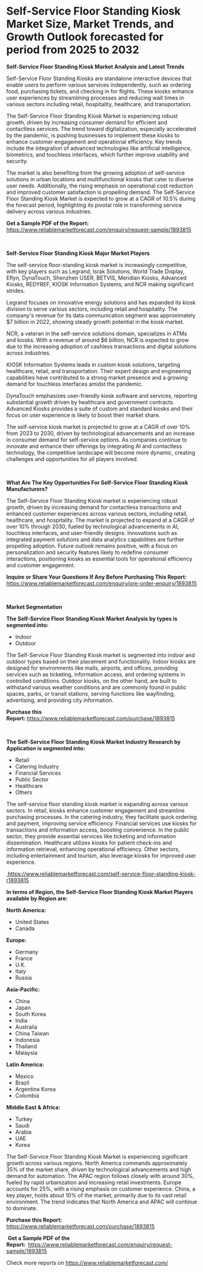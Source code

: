 <p><h1>Self-Service Floor Standing Kiosk Market Size, Market Trends, and Growth Outlook forecasted for period from 2025 to 2032</h1></p><p><strong>Self-Service Floor Standing Kiosk Market Analysis and Latest Trends</strong></p>
<p><p>Self-Service Floor Standing Kiosks are standalone interactive devices that enable users to perform various services independently, such as ordering food, purchasing tickets, and checking in for flights. These kiosks enhance user experiences by streamlining processes and reducing wait times in various sectors including retail, hospitality, healthcare, and transportation.</p><p>The Self-Service Floor Standing Kiosk Market is experiencing robust growth, driven by increasing consumer demand for efficient and contactless services. The trend toward digitalization, especially accelerated by the pandemic, is pushing businesses to implement these kiosks to enhance customer engagement and operational efficiency. Key trends include the integration of advanced technologies like artificial intelligence, biometrics, and touchless interfaces, which further improve usability and security.</p><p>The market is also benefiting from the growing adoption of self-service solutions in urban locations and multifunctional kiosks that cater to diverse user needs. Additionally, the rising emphasis on operational cost reduction and improved customer satisfaction is propelling demand. The Self-Service Floor Standing Kiosk Market is expected to grow at a CAGR of 10.5% during the forecast period, highlighting its pivotal role in transforming service delivery across various industries.</p></p>
<p><strong>Get a Sample PDF of the Report:&nbsp;</strong> <a href="https://www.reliablemarketforecast.com/enquiry/request-sample/1893815?utm_campaign=1080&utm_medium=2&utm_source=Github&utm_content=ia&utm_term=01032025&utm_id=self-service-floor-standing-kiosk">https://www.reliablemarketforecast.com/enquiry/request-sample/1893815</a></p>
<p>&nbsp;</p>
<p><strong>Self-Service Floor Standing Kiosk Major Market Players</strong></p>
<p><p>The self-service floor-standing kiosk market is increasingly competitive, with key players such as Legrand, Israk Solutions, World Trade Display, Eflyn, DynaTouch, Shenzhen USER, BETVIS, Meridian Kiosks, Advanced Kiosks, REDYREF, KIOSK Information Systems, and NCR making significant strides.</p><p>Legrand focuses on innovative energy solutions and has expanded its kiosk division to serve various sectors, including retail and hospitality. The company's revenue for its data communication segment was approximately $7 billion in 2022, showing steady growth potential in the kiosk market.</p><p>NCR, a veteran in the self-service solutions domain, specializes in ATMs and kiosks. With a revenue of around $6 billion, NCR is expected to grow due to the increasing adoption of cashless transactions and digital solutions across industries.</p><p>KIOSK Information Systems leads in custom kiosk solutions, targeting healthcare, retail, and transportation. Their expert design and engineering capabilities have contributed to a strong market presence and a growing demand for touchless interfaces amidst the pandemic.</p><p>DynaTouch emphasizes user-friendly kiosk software and services, reporting substantial growth driven by healthcare and government contracts. Advanced Kiosks provides a suite of custom and standard kiosks and their focus on user experience is likely to boost their market share.</p><p>The self-service kiosk market is projected to grow at a CAGR of over 10% from 2023 to 2030, driven by technological advancements and an increase in consumer demand for self-service options. As companies continue to innovate and enhance their offerings by integrating AI and contactless technology, the competitive landscape will become more dynamic, creating challenges and opportunities for all players involved.</p></p>
<p>&nbsp;</p>
<p><strong>What Are The Key Opportunities For Self-Service Floor Standing Kiosk Manufacturers?</strong></p>
<p><p>The Self-Service Floor Standing Kiosk market is experiencing robust growth, driven by increasing demand for contactless transactions and enhanced customer experiences across various sectors, including retail, healthcare, and hospitality. The market is projected to expand at a CAGR of over 10% through 2030, fueled by technological advancements in AI, touchless interfaces, and user-friendly designs. Innovations such as integrated payment solutions and data analytics capabilities are further propelling adoption. Future outlook remains positive, with a focus on personalization and security features likely to redefine consumer interactions, positioning kiosks as essential tools for operational efficiency and customer engagement.</p></p>
<p><strong>Inquire or Share Your Questions If Any Before Purchasing This Report:</strong> <a href="https://www.reliablemarketforecast.com/enquiry/pre-order-enquiry/1893815?utm_campaign=1080&utm_medium=2&utm_source=Github&utm_content=ia&utm_term=01032025&utm_id=self-service-floor-standing-kiosk">https://www.reliablemarketforecast.com/enquiry/pre-order-enquiry/1893815</a></p>
<p>&nbsp;</p>
<p><strong>Market Segmentation</strong></p>
<p><strong>The Self-Service Floor Standing Kiosk Market Analysis by types is segmented into:</strong></p>
<p><ul><li>Indoor</li><li>Outdoor</li></ul></p>
<p><p>The Self-Service Floor Standing Kiosk market is segmented into indoor and outdoor types based on their placement and functionality. Indoor kiosks are designed for environments like malls, airports, and offices, providing services such as ticketing, information access, and ordering systems in controlled conditions. Outdoor kiosks, on the other hand, are built to withstand various weather conditions and are commonly found in public spaces, parks, or transit stations, serving functions like wayfinding, advertising, and providing city information.</p></p>
<p><strong>Purchase this Report:&nbsp;</strong><a href="https://www.reliablemarketforecast.com/purchase/1893815?utm_campaign=1080&utm_medium=2&utm_source=Github&utm_content=ia&utm_term=01032025&utm_id=self-service-floor-standing-kiosk">https://www.reliablemarketforecast.com/purchase/1893815</a></p>
<p>&nbsp;</p>
<p><strong>The Self-Service Floor Standing Kiosk Market Industry Research by Application is segmented into:</strong></p>
<p><ul><li>Retail</li><li>Catering Industry</li><li>Financial Services</li><li>Public Sector</li><li>Healthcare</li><li>Others</li></ul></p>
<p><p>The self-service floor standing kiosk market is expanding across various sectors. In retail, kiosks enhance customer engagement and streamline purchasing processes. In the catering industry, they facilitate quick ordering and payment, improving service efficiency. Financial services use kiosks for transactions and information access, boosting convenience. In the public sector, they provide essential services like ticketing and information dissemination. Healthcare utilizes kiosks for patient check-ins and information retrieval, enhancing operational efficiency. Other sectors, including entertainment and tourism, also leverage kiosks for improved user experience.</p></p>
<p><a href="https://www.reliablemarketforecast.com/self-service-floor-standing-kiosk-r1893815?utm_campaign=1080&utm_medium=2&utm_source=Github&utm_content=ia&utm_term=01032025&utm_id=self-service-floor-standing-kiosk">&nbsp;https://www.reliablemarketforecast.com/self-service-floor-standing-kiosk-r1893815</a></p>
<p><strong>In terms of Region, the Self-Service Floor Standing Kiosk Market Players available by Region are:</strong></p>
<p>
    <p> <strong> North America: </strong>
        <ul>
            <li>United States</li>
            <li>Canada</li>
        </ul>
        </p> 
    <p> <strong> Europe: </strong>
        <ul>
            <li>Germany</li>
            <li>France</li>
            <li>U.K.</li>
            <li>Italy</li>
            <li>Russia</li>
        </ul>
        </p> 
    <p> <strong> Asia-Pacific: </strong>
        <ul>
            <li>China</li>
            <li>Japan</li>
            <li>South Korea</li>
            <li>India</li>
            <li>Australia</li>
            <li>China Taiwan</li>
            <li>Indonesia</li>
            <li>Thailand</li>
            <li>Malaysia</li>
        </ul>
        </p> 
    <p> <strong> Latin America: </strong>
        <ul>
            <li>Mexico</li>
            <li>Brazil</li>
            <li>Argentina Korea</li>
            <li>Colombia</li>
        </ul>
        </p> 
    <p> <strong> Middle East & Africa: </strong>
        <ul>
            <li>Turkey</li>
            <li>Saudi</li>
            <li>Arabia</li>
            <li>UAE</li>
            <li>Korea</li>
        </ul>
    </p>
    </p>
<p><p>The Self-Service Floor Standing Kiosk Market is experiencing significant growth across various regions. North America commands approximately 35% of the market share, driven by technological advancements and high demand for automation. The APAC region follows closely with around 30%, fueled by rapid urbanization and increasing retail investments. Europe accounts for 25%, with a rising emphasis on customer experience. China, a key player, holds about 10% of the market, primarily due to its vast retail environment. The trend indicates that North America and APAC will continue to dominate.</p></p>
<p><strong>Purchase this Report: </strong><a href="https://www.reliablemarketforecast.com/purchase/1893815?utm_campaign=1080&utm_medium=2&utm_source=Github&utm_content=ia&utm_term=01032025&utm_id=self-service-floor-standing-kiosk">https://www.reliablemarketforecast.com/purchase/1893815</a></p>
<p>&nbsp;<strong>Get a Sample PDF of the Report:&nbsp;&nbsp;</strong><a href="https://www.reliablemarketforecast.com/enquiry/request-sample/1893815?utm_campaign=1080&utm_medium=2&utm_source=Github&utm_content=ia&utm_term=01032025&utm_id=self-service-floor-standing-kiosk">https://www.reliablemarketforecast.com/enquiry/request-sample/1893815</a></p>
<p><strong></strong></p>
<p>Check more reports on <a href="https://www.reliablemarketforecast.com/?utm_campaign=1080&utm_medium=2&utm_source=Github&utm_content=ia&utm_term=01032025&utm_id=self-service-floor-standing-kiosk">https://www.reliablemarketforecast.com/</a></p>